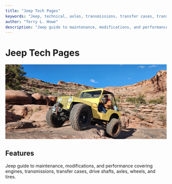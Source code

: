 ```yaml
---
title: "Jeep Tech Pages"
keywords: "Jeep, technical, axles, transmissions, transfer cases, transfer cases, engines, suspension, winches"
author: "Terry L. Howe"
description: "Jeep guide to maintenance, modifications, and performance covering engines, transmissions, transfer cases, drive shafts, axles, wheels, and tires."
---
```

# Jeep Tech Pages

![Moab](../img/20230405_090701.jpg)   

## Features

Jeep guide to maintenance, modifications, and performance covering engines, transmissions, transfer cases, drive shafts, axles, wheels, and tires.